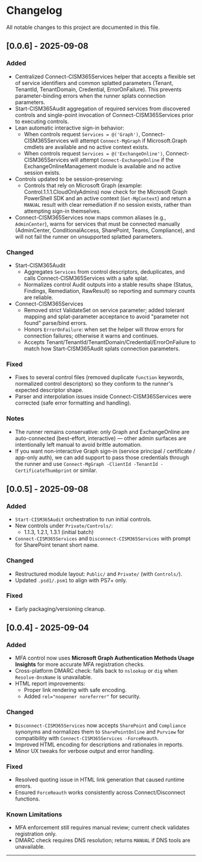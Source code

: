 # Changelog

All notable changes to this project are documented in this file.

## [0.0.6] - 2025-09-08
### Added
- Centralized Connect-CISM365Services helper that accepts a flexible set of service identifiers and common splatted parameters (Tenant, TenantId, TenantDomain, Credential, ErrorOnFailure). This prevents parameter-binding errors when the runner splats connection parameters.
- Start-CISM365Audit aggregation of required services from discovered controls and single-point invocation of Connect-CISM365Services prior to executing controls.
- Lean automatic interactive sign-in behavior:
  - When controls request `Services = @('Graph')`, Connect-CISM365Services will attempt `Connect-MgGraph` if Microsoft.Graph cmdlets are available and no active context exists.
  - When controls request `Services = @('ExchangeOnline')`, Connect-CISM365Services will attempt `Connect-ExchangeOnline` if the ExchangeOnlineManagement module is available and no active session exists.
- Controls updated to be session-preserving:
  - Controls that rely on Microsoft Graph (example: Control.1.1.1.CloudOnlyAdmins) now check for the Microsoft Graph PowerShell SDK and an active context (`Get-MgContext`) and return a `MANUAL` result with clear remediation if no session exists, rather than attempting sign-in themselves.
- Connect-CISM365Services now maps common aliases (e.g., `AdminCenter`), warns for services that must be connected manually (AdminCenter, ConditionalAccess, SharePoint, Teams, Compliance), and will not fail the runner on unsupported splatted parameters.

### Changed
- Start-CISM365Audit
  - Aggregates `Services` from control descriptors, deduplicates, and calls Connect-CISM365Services with a safe splat.
  - Normalizes control Audit outputs into a stable results shape (Status, Findings, Remediation, RawResult) so reporting and summary counts are reliable.
- Connect-CISM365Services
  - Removed strict ValidateSet on service parameter; added tolerant mapping and splat-parameter acceptance to avoid "parameter not found" parse/bind errors.
  - Honors `ErrorOnFailure`: when set the helper will throw errors for connection failures; otherwise it warns and continues.
  - Accepts Tenant/TenantId/TenantDomain/Credential/ErrorOnFailure to match how Start-CISM365Audit splats connection parameters.

### Fixed
- Fixes to several control files (removed duplicate `function` keywords, normalized control descriptors) so they conform to the runner's expected descriptor shape.
- Parser and interpolation issues inside Connect-CISM365Services were corrected (safe error formatting and handling).

### Notes
- The runner remains conservative: only Graph and ExchangeOnline are auto-connected (best-effort, interactive) — other admin surfaces are intentionally left manual to avoid brittle automation.
- If you want non-interactive Graph sign-in (service principal / certificate / app-only auth), we can add support to pass those credentials through the runner and use `Connect-MgGraph -ClientId -TenantId -CertificateThumbprint` or similar.


## [0.0.5] - 2025-09-08
### Added
- `Start-CISM365Audit` orchestration to run initial controls.
- New controls under `Private/Controls/`:
  - 1.1.3, 1.2.1, 1.3.1 (initial batch)
- `Connect-CISM365Services` and `Disconnect-CISM365Services` with prompt for SharePoint tenant short name.

### Changed
- Restructured module layout: `Public/` and `Private/` (with `Controls/`).
- Updated `.psd1/.psm1` to align with PS7+ only.

### Fixed
- Early packaging/versioning cleanup.

## [0.0.4] - 2025-09-04
### Added
- MFA control now uses **Microsoft Graph Authentication Methods Usage Insights** for more accurate MFA registration checks.
- Cross-platform DMARC check: falls back to `nslookup` or `dig` when `Resolve-DnsName` is unavailable.
- HTML report improvements:
  - Proper link rendering with safe encoding.
  - Added `rel="noopener noreferrer"` for security.

### Changed
- `Disconnect-CISM365Services` now accepts `SharePoint` and `Compliance` synonyms and normalizes them to `SharePointOnline` and `Purview` for compatibility with `Connect-CISM365Services -ForceReauth`.
- Improved HTML encoding for descriptions and rationales in reports.
- Minor UX tweaks for verbose output and error handling.

### Fixed
- Resolved quoting issue in HTML link generation that caused runtime errors.
- Ensured `ForceReauth` works consistently across Connect/Disconnect functions.

### Known Limitations
- MFA enforcement still requires manual review; current check validates registration only.
- DMARC check requires DNS resolution; returns `MANUAL` if DNS tools are unavailable.

---
